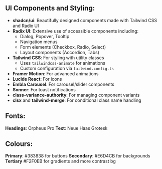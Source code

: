 ## UI Components and Styling:
   - **shadcn/ui**: Beautifully designed components made with Tailwind CSS and Radix UI
   - **Radix UI**: Extensive use of accessible components including:
     - Dialog, Popover, Tooltip
     - Navigation menus
     - Form elements (Checkbox, Radio, Select)
     - Layout components (Accordion, Tabs)
   - **Tailwind CSS**: For styling with utility classes
     - Uses `tailwindcss-animate` for animations
     - Custom configuration via `tailwind.config.ts`
   - **Framer Motion**: For advanced animations
   - **Lucide React**: For icons
   - **Embla Carousel**: For carousel/slider components
   - **Sonner**: For toast notifications
   - **class-variance-authority**: For managing component variants
   - **clsx** and **tailwind-merge**: For conditional class name handling

## Fonts:
**Headings**: Orpheus Pro
**Text**: Neue Haas Grotesk

## Colours:
**Primary**: #383838 for buttons 
**Secondary**: #E6D4CB for backgrounds 
**Tertiary** #F2F0EB for gradients and more contrast bg